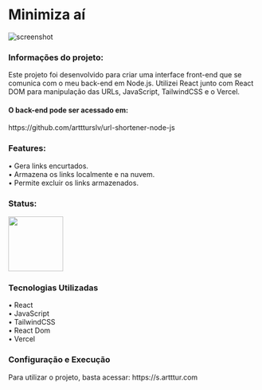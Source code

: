 <h1> Minimiza aí</h1> 

![screenshot](https://github.com/user-attachments/assets/b07dd54e-f73f-40e1-8648-6abe74ad95c1)

<h3>Informações do projeto: </h3>
Este projeto foi desenvolvido para criar uma interface front-end que se comunica com o meu back-end em Node.js. Utilizei React junto com React DOM para manipulação das URLs, JavaScript, TailwindCSS e o Vercel.

<h4>O back-end pode ser acessado em: </h4>
https://github.com/arttturslv/url-shortener-node-js

<h3>Features: </h3>
• Gera links encurtados. <br>
• Armazena os links localmente e na nuvem. <br>
• Permite excluir os links armazenados. <br>

<h3>Status: </h3> 
<img width="110px" src="https://i.imgur.com/yUlXqQK.png">

<h3> Tecnologias Utilizadas</h3> 
• React <br>
• JavaScript <br>
• TailwindCSS <br>
• React Dom <br>
• Vercel <br>

<h3> Configuração e Execução</h3>
Para utilizar o projeto, basta acessar: https://s.artttur.com

